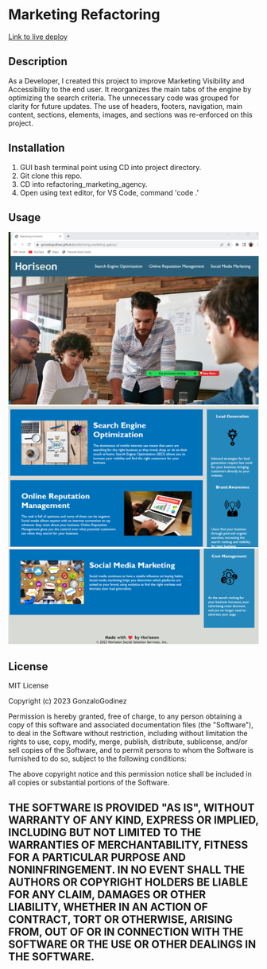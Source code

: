 # Marketing Refactoring

[Link to live deploy](https://gonzalogodinez.github.io/refactoring_marketing_agency/)

## Description
As a Developer, I created this project to improve Marketing Visibility and Accessibility to the end user.
It reorganizes the main tabs of the engine by optimizing the search criteria.
The unnecessary code was grouped for clarity for future updates.
The use of headers, footers, navigation, main content, sections, elements, images, and sections was re-enforced on this project.

## Installation
1. GUI bash terminal point using CD into project directory.
2. Git clone this repo.
3. CD into refactoring_marketing_agency.
4. Open using text editor, for VS Code, command 'code .'

## Usage
![Top Section](./assets/images/Screenshots%20Top.png)
![Middle Section](./assets/images/Screenshot%20middle%20.png)
![Bottom Section](./assets/images/Screenshot%20bottom.png)

## License
MIT License

Copyright (c) 2023 GonzaloGodinez

Permission is hereby granted, free of charge, to any person obtaining a copy
of this software and associated documentation files (the "Software"), to deal
in the Software without restriction, including without limitation the rights
to use, copy, modify, merge, publish, distribute, sublicense, and/or sell
copies of the Software, and to permit persons to whom the Software is
furnished to do so, subject to the following conditions:

The above copyright notice and this permission notice shall be included in all
copies or substantial portions of the Software.

THE SOFTWARE IS PROVIDED "AS IS", WITHOUT WARRANTY OF ANY KIND, EXPRESS OR
IMPLIED, INCLUDING BUT NOT LIMITED TO THE WARRANTIES OF MERCHANTABILITY,
FITNESS FOR A PARTICULAR PURPOSE AND NONINFRINGEMENT. IN NO EVENT SHALL THE
AUTHORS OR COPYRIGHT HOLDERS BE LIABLE FOR ANY CLAIM, DAMAGES OR OTHER
LIABILITY, WHETHER IN AN ACTION OF CONTRACT, TORT OR OTHERWISE, ARISING FROM,
OUT OF OR IN CONNECTION WITH THE SOFTWARE OR THE USE OR OTHER DEALINGS IN THE
SOFTWARE.
---
